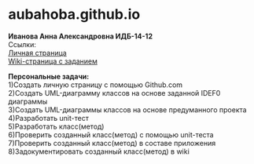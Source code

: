 # aubahoba.github.io
**Иванова Анна Александровна ИДБ-14-12**
<br>
Cсылки:
<br>
[Личная страница](https://aubahoba.github.io)
<br>
[Wiki-страница с заданием](https://github.com/stankin/oop-2018/wiki/%D0%97%D0%B0%D0%B4%D0%B0%D1%87%D0%B0-%E2%84%966-(Object-Diagram))

**Персональные задачи:**
<br>
1)Создать личную страницу с помощью Github.com
<br>
2)Создать UML-диаграмму классов на основе заданной IDEF0 диаграммы
<br>
3)Создать UML-диаграммы классов на основе предуманного проекта
<br>
4)Разработать unit-тест 
<br>
5)Разработать класс(метод)
<br>
6)Проверить созданный класс(метод) с помощью unit-теста
<br>
7)Проверить созданный класс(метод) в составе приложения
<br>
8)Задокументировать созданный класс(метод) в wiki
<br>
